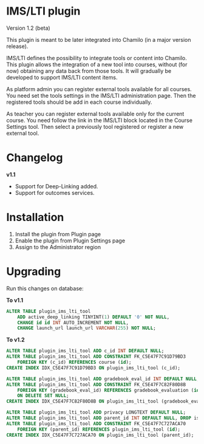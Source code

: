 IMS/LTI plugin
===

Version 1.2 (beta)

This plugin is meant to be later integrated into Chamilo (in a major version
release).

IMS/LTI defines the possibility to integrate tools or content into Chamilo.
This plugin allows the integration of a new tool into courses, without (for now)
obtaining any data back from those tools.
It will gradually be developed to support IMS/LTI content items.

As platform admin you can register external tools available for all courses.
You need set the tools settings in the IMS/LTI administration page.
Then the registered tools should be add in each course individually.

As teacher you can register external tools available only for the current
course. You need follow the link in the IMS/LTI block located in the Course
Settings tool. Then select a previously tool registered or register a new
external tool.

# Changelog

**v1.1**
* Support for Deep-Linking added.
* Support for outcomes services.

# Installation

1. Install the plugin from Plugin page
2. Enable the plugin from Plugin Settings page
3. Assign to the Administrator region

# Upgrading

Run this changes on database:

**To v1.1**
```sql
ALTER TABLE plugin_ims_lti_tool
    ADD active_deep_linking TINYINT(1) DEFAULT '0' NOT NULL,
    CHANGE id id INT AUTO_INCREMENT NOT NULL,
    CHANGE launch_url launch_url VARCHAR(255) NOT NULL;
```

**To v1.2**
```sql
ALTER TABLE plugin_ims_lti_tool ADD c_id INT DEFAULT NULL;
ALTER TABLE plugin_ims_lti_tool ADD CONSTRAINT FK_C5E47F7C91D79BD3
    FOREIGN KEY (c_id) REFERENCES course (id);
CREATE INDEX IDX_C5E47F7C91D79BD3 ON plugin_ims_lti_tool (c_id);

ALTER TABLE plugin_ims_lti_tool ADD gradebook_eval_id INT DEFAULT NULL;
ALTER TABLE plugin_ims_lti_tool ADD CONSTRAINT FK_C5E47F7C82F80D8B
    FOREIGN KEY (gradebook_eval_id) REFERENCES gradebook_evaluation (id)
    ON DELETE SET NULL;
CREATE INDEX IDX_C5E47F7C82F80D8B ON plugin_ims_lti_tool (gradebook_eval_id);

ALTER TABLE plugin_ims_lti_tool ADD privacy LONGTEXT DEFAULT NULL;
ALTER TABLE plugin_ims_lti_tool ADD parent_id INT DEFAULT NULL, DROP is_global;
ALTER TABLE plugin_ims_lti_tool ADD CONSTRAINT FK_C5E47F7C727ACA70
    FOREIGN KEY (parent_id) REFERENCES plugin_ims_lti_tool (id);
CREATE INDEX IDX_C5E47F7C727ACA70 ON plugin_ims_lti_tool (parent_id);
```

